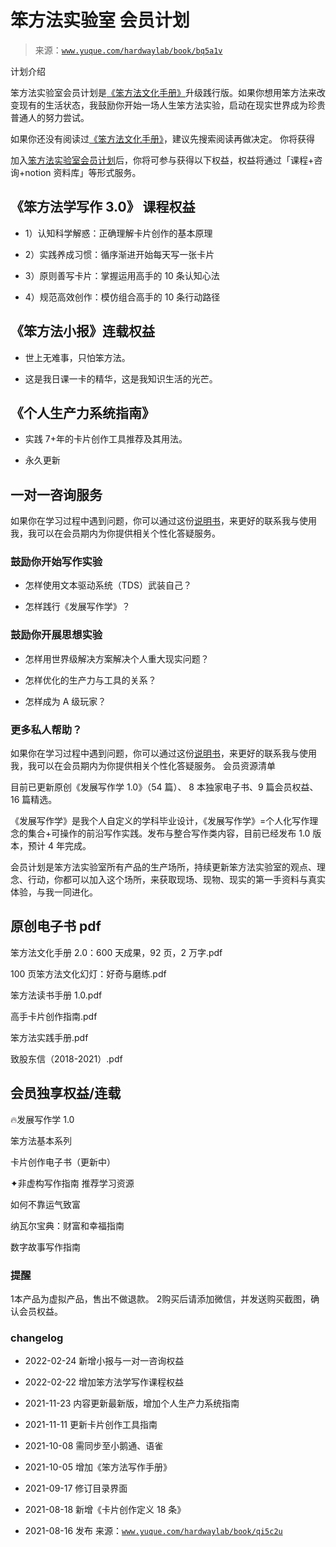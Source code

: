 # 笨方法实验室 会员计划

> 来源：[`www.yuque.com/hardwaylab/book/bq5a1v`](https://www.yuque.com/hardwaylab/book/bq5a1v)

<ne-h1 id="MaK2H" data-lake-id="MaK2H">计划介绍</ne-h1> 

笨方法实验室会员计划是[《笨方法文化手册》](https://www.yuque.com/hardwaylab/book)升级践行版。如果你想用笨方法来改变现有的生活状态，我鼓励你开始一场人生笨方法实验，启动在现实世界成为珍贵普通人的努力尝试。 

如果你还没有阅读过[《笨方法文化手册》](https://www.yuque.com/hardwaylab/book)，建议先搜索阅读再做决定。 <ne-h1 id="q0Mwz" data-lake-id="q0Mwz">你将获得</ne-h1> 

加入[笨方法实验室会员计划](https://cie.h5.xeknow.com/s/1BX0Ea)后，你将可参与获得以下权益，权益将通过「课程+咨询+notion 资料库」等形式服务。 

## 《笨方法学写作 3.0》 课程权益

 

+   1）认知科学解惑：正确理解卡片创作的基本原理 

+   2）实践养成习惯：循序渐进开始每天写一张卡片 

+   3）原则善写卡片：掌握运用高手的 10 条认知心法 

+   4）规范高效创作：模仿组合高手的 10 条行动路径 

## 《笨方法小报》连载权益

 

+   世上无难事，只怕笨方法。 

+   这是我日课一卡的精华，这是我知识生活的光芒。 

## 《个人生产力系统指南》

 

+   实践 7+年的卡片创作工具推荐及其用法。 

+   永久更新 

## 一对一咨询服务

 

如果你在学习过程中遇到问题，你可以通过这份[说明书](https://www.yuque.com/hardwaylab/hbcnfeat/fpu2rg)，来更好的联系我与使用我，我可以在会员期内为你提供相关个性化答疑服务。 

### 鼓励你开始写作实验

 

+   怎样使用文本驱动系统（TDS）武装自己？ 

+   怎样践行《发展写作学》？ 

### 鼓励你开展思想实验

 

+   怎样用世界级解决方案解决个人重大现实问题？ 

+   怎样优化的生产力与工具的关系？ 

+   怎样成为 A 级玩家？ 

### 更多私人帮助？

 

如果你在学习过程中遇到问题，你可以通过这份[说明书](https://www.yuque.com/hardwaylab/hbcnfeat/fpu2rg)，来更好的联系我与使用我，我可以在会员期内为你提供相关个性化答疑服务。 <ne-h1 id="aIIcR" data-lake-id="aIIcR">会员资源清单</ne-h1> 

目前已更新原创《发展写作学 1.0》（54 篇）、 8 本独家电子书、9 篇会员权益、16 篇精选。 

《发展写作学》是我个人自定义的学科毕业设计，《发展写作学》=个人化写作理念的集合+可操作的前沿写作实践。发布与整合写作类内容，目前已经发布 1.0 版本，预计 4 年完成。 

会员计划是笨方法实验室所有产品的生产场所，持续更新笨方法实验室的观点、理念、行动，你都可以加入这个场所，来获取现场、现物、现实的第一手资料与真实体验，与我一同进化。 

## 原创电子书 pdf

 

笨方法文化手册 2.0：600 天成果，92 页，2 万字.pdf 

100 页笨方法文化幻灯：好奇与磨练.pdf 

笨方法读书手册 1.0.pdf 

高手卡片创作指南.pdf 

笨方法实践手册.pdf 

致股东信（2018-2021）.pdf 

## 会员独享权益/连载

 

🔥发展写作学 1.0 

笨方法基本系列 

卡片创作电子书（更新中） 

✦非虚构写作指南 <ne-h1 id="Q0cbA" data-lake-id="Q0cbA">推荐学习资源</ne-h1> 

如何不靠运气致富 

纳瓦尔宝典：财富和幸福指南 

数字故事写作指南 

### 提醒

<ne-oli><ne-oli-i>1</ne-oli-i><ne-oli-c class="ne-oli-content" id="uc7fcb53c" data-lake-id="uc7fcb53c">本产品为虚拟产品，售出不做退款。</ne-oli-c></ne-oli> <ne-oli><ne-oli-i>2</ne-oli-i><ne-oli-c class="ne-oli-content" id="ubf38d142" data-lake-id="ubf38d142">购买后请添加微信，并发送购买截图，确认会员权益。</ne-oli-c></ne-oli> 

### changelog

 

+   2022-02-24 新增小报与一对一咨询权益 

+   2022-02-22 增加笨方法学写作课程权益 

+   2021-11-23 内容更新最新版，增加个人生产力系统指南 

+   2021-11-11 更新卡片创作工具指南 

+   2021-10-08 需同步至小鹅通、语雀 

+   2021-10-05 增加《笨方法写作手册》 

+   2021-09-17 修订目录界面 

+   2021-08-18 新增《卡片创作定义 18 条》 

+   2021-08-16 发布 来源：[`www.yuque.com/hardwaylab/book/qi5c2u`](https://www.yuque.com/hardwaylab/book/qi5c2u)